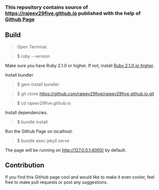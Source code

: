 ### This repository contains source of https://rajeev29five.github.io published with the help of [Github Page](https://pages.github.com/) 

## Build

> Open Terminal.

> $ ruby --version

Make sure you have Ruby 2.1.0 or higher. If not, install [Ruby 2.1.0 or higher](https://www.ruby-lang.org/en/downloads/).

Install bundler

> $ gem install bundler

> $ git clone https://github.com/rajeev29five/rajeev29five.github.io.git

> $ cd rajeev29five.github.io

Install dependencies.

> $ bundle install 

Run the Github Page on localhost.

> $ bundle exec jekyll serve

The page will be running on http://127.0.0.1:4000/ by default.

## Contribution

If you find this GitHub page cool and would like to make it even cooler, feel free to make pull requests or post any suggestions.
